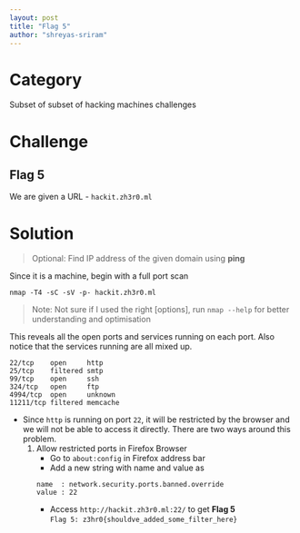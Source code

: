 ```yaml
---
layout: post
title: "Flag 5"
author: "shreyas-sriram"
---
```


# Category
Subset of subset of hacking machines challenges

# Challenge
## Flag 5
We are given a URL - ``` hackit.zh3r0.ml ```

# Solution

> Optional: Find IP address of the given domain using **ping**

Since it is a machine, begin with a full port scan

``` nmap -T4 -sC -sV -p- hackit.zh3r0.ml ```

> Note: Not sure if I used the right [options], run ``` nmap --help ``` for better understanding and optimisation

This reveals all the open ports and services running on each port. Also notice that the services running are all mixed up.

```
22/tcp    open     http
25/tcp    filtered smtp
99/tcp    open     ssh
324/tcp   open     ftp
4994/tcp  open     unknown
11211/tcp filtered memcache
```

* Since ``` http ``` is running on port ``` 22 ```, it will be restricted by the browser and we will not be able to access it directly. There are two ways around this problem.
	1. Allow restricted ports in Firefox Browser
		* Go to ``` about:config ``` in Firefox address bar
		* Add a new string with name and value as 
		```
		name  : network.security.ports.banned.override
		value : 22 
		```
		* Access ``` http://hackit.zh3r0.ml:22/ ``` to get **Flag 5**<br/>
		``` Flag 5: z3hr0{shouldve_added_some_filter_here} ```